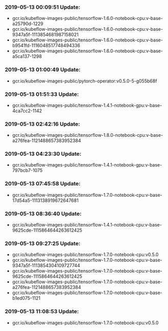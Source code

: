 ### 2019-05-13 00:09:51 Update:

- gcr.io/kubeflow-images-public/tensorflow-1.6.0-notebook-cpu:v-base-a25790d-1229
- gcr.io/kubeflow-images-public/tensorflow-1.6.0-notebook-cpu:v-base-9347a5f-1113854681987158021
- gcr.io/kubeflow-images-public/tensorflow-1.6.0-notebook-cpu:v-base-b9541fd-1116048517748494336
- gcr.io/kubeflow-images-public/tensorflow-1.6.0-notebook-cpu:v-base-a5ca137-1298
### 2019-05-13 01:00:49 Update:

- gcr.io/kubeflow-images-public/pytorch-operator:v0.5.0-5-g055b68f
### 2019-05-13 01:51:33 Update:

- gcr.io/kubeflow-images-public/tensorflow-1.4.1-notebook-gpu:v-base-4ca7cc2-1142
### 2019-05-13 02:42:16 Update:

- gcr.io/kubeflow-images-public/tensorflow-1.8.0-notebook-cpu:v-base-a276fea-1121488657383952384
### 2019-05-13 04:23:30 Update:

- gcr.io/kubeflow-images-public/tensorflow-1.4.1-notebook-gpu:v-base-797bcb7-1075
### 2019-05-13 07:45:58 Update:

- gcr.io/kubeflow-images-public/tensorflow-1.7.0-notebook-cpu:v-base-17d54a5-1113138919672647681
### 2019-05-13 08:36:40 Update:

- gcr.io/kubeflow-images-public/tensorflow-1.4.1-notebook-cpu:v-base-9625cde-1115864644263612425
### 2019-05-13 09:27:25 Update:

- gcr.io/kubeflow-images-public/tensorflow-1.7.0-notebook-cpu:v0.5.0
- gcr.io/kubeflow-images-public/tensorflow-1.7.0-notebook-cpu:v-base-9347a5f-1113854304109727744
- gcr.io/kubeflow-images-public/tensorflow-1.7.0-notebook-cpu:v-base-9625cde-1115864644263612425
- gcr.io/kubeflow-images-public/tensorflow-1.7.0-notebook-cpu:v-base-a276fea-1121488657383952384
- gcr.io/kubeflow-images-public/tensorflow-1.7.0-notebook-cpu:v-base-b1ed075-1121
### 2019-05-13 11:08:53 Update:

- gcr.io/kubeflow-images-public/tensorflow-1.7.0-notebook-cpu:v0.5.0
